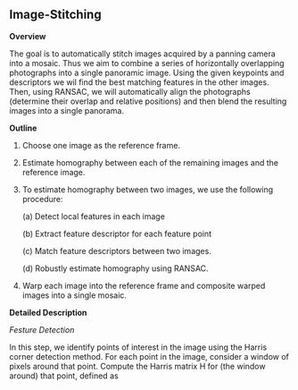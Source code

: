 ## Image-Stitching

**Overview**

The goal is to automatically stitch images acquired by a panning camera into a mosaic. Thus we aim  to combine a series of horizontally overlapping photographs into a single panoramic image. Using the given keypoints and descriptors we wil find the best matching features in the other images. Then, using RANSAC, we will automatically align the photographs (determine their overlap and relative positions) and then blend the resulting images into a single panorama.

**Outline**
 
1. Choose one image as the reference frame.
 
2. Estimate homography between each of the remaining images and the reference
image. 

3. To estimate homography between two images, we use the
following procedure:

    (a) Detect local features in each image 

    (b) Extract feature descriptor for each feature point 

    (c) Match feature descriptors between two images.

    (d) Robustly estimate homography using RANSAC.

4. Warp each image into the reference frame and composite warped images into a single mosaic.

**Detailed Description**

*Festure Detection*

In this step, we identify points of interest in the image using the Harris corner detection method. For each point in the image, consider a window of pixels around that point.  Compute the Harris matrix H for (the window around) that point, defined as




